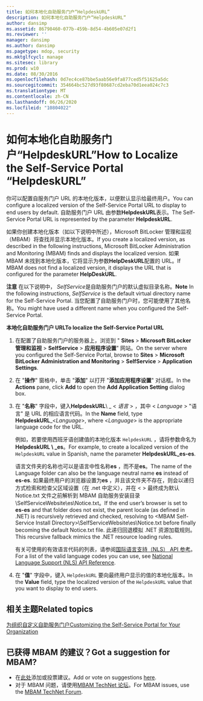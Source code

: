```yaml
---
title: 如何本地化自助服务门户“HelpdeskURL”
description: 如何本地化自助服务门户“HelpdeskURL”
author: dansimp
ms.assetid: 86798460-077b-459b-8d54-4b605e07d2f1
ms.reviewer: ''
manager: dansimp
ms.author: dansimp
ms.pagetype: mdop, security
ms.mktglfcycl: manage
ms.sitesec: library
ms.prod: w10
ms.date: 08/30/2016
ms.openlocfilehash: 0d7ec4ce87bbe5aab56e9fa877ced5f51625a5dc
ms.sourcegitcommit: 354664bc527d93f80687cd2eba70d1eea024c7c3
ms.translationtype: MT
ms.contentlocale: zh-CN
ms.lasthandoff: 06/26/2020
ms.locfileid: "10804022"
---
```

# <span data-ttu-id="d082f-103">如何本地化自助服务门户“HelpdeskURL”</span><span class="sxs-lookup"><span data-stu-id="d082f-103">How to Localize the Self-Service Portal “HelpdeskURL”</span></span>


<span data-ttu-id="d082f-104">你可以配置自服务门户 URL 的本地化版本，以便默认显示给最终用户。</span><span class="sxs-lookup"><span data-stu-id="d082f-104">You can configure a localized version of the Self-Service Portal URL to display to end users by default.</span></span> <span data-ttu-id="d082f-105">自助服务门户 URL 由参数**HelpdeskURL**表示。</span><span class="sxs-lookup"><span data-stu-id="d082f-105">The Self-Service Portal URL is represented by the parameter **HelpdeskURL**.</span></span>

<span data-ttu-id="d082f-106">如果你创建本地化版本（如以下说明中所述），Microsoft BitLocker 管理和监视（MBAM）将查找并显示本地化版本。</span><span class="sxs-lookup"><span data-stu-id="d082f-106">If you create a localized version, as described in the following instructions, Microsoft BitLocker Administration and Monitoring (MBAM) finds and displays the localized version.</span></span> <span data-ttu-id="d082f-107">如果 MBAM 未找到本地化版本，它将显示为参数**HelpDeskURL**配置的 URL。</span><span class="sxs-lookup"><span data-stu-id="d082f-107">If MBAM does not find a localized version, it displays the URL that is configured for the parameter **HelpDeskURL**.</span></span>

<span data-ttu-id="d082f-108">**注意** 在以下说明中， *SelfService*是自助服务门户的默认虚拟目录名称。</span><span class="sxs-lookup"><span data-stu-id="d082f-108">**Note** In the following instructions, *SelfService* is the default virtual directory name for the Self-Service Portal.</span></span> <span data-ttu-id="d082f-109">当您配置了自助服务门户时，您可能使用了其他名称。</span><span class="sxs-lookup"><span data-stu-id="d082f-109">You might have used a different name when you configured the Self-Service Portal.</span></span>

 

**<span data-ttu-id="d082f-110">本地化自助服务门户 URL</span><span class="sxs-lookup"><span data-stu-id="d082f-110">To localize the Self-Service Portal URL</span></span>**

1.  <span data-ttu-id="d082f-111">在配置了自助服务门户的服务器上，浏览到 " **Sites** &gt; **Microsoft BitLocker 管理和监视** &gt; **SelfService** &gt; **应用程序设置**" 网站。</span><span class="sxs-lookup"><span data-stu-id="d082f-111">On the server where you configured the Self-Service Portal, browse to **Sites** &gt; **Microsoft BitLocker Administration and Monitoring** &gt; **SelfService** &gt; **Application Settings**.</span></span>

2.  <span data-ttu-id="d082f-112">在 "**操作**" 窗格中，单击 "**添加**" 以打开 "**添加应用程序设置**" 对话框。</span><span class="sxs-lookup"><span data-stu-id="d082f-112">In the **Actions** pane, click **Add** to open the **Add Application Setting** dialog box.</span></span>

3.  <span data-ttu-id="d082f-113">在 "**名称**" 字段中，键入**HelpdeskURL**\ _ &lt; *语言* &gt; ，其中 &lt; *Language* &gt; "语言" 是 URL 的相应语言代码。</span><span class="sxs-lookup"><span data-stu-id="d082f-113">In the **Name** field, type **HelpdeskURL**\_&lt;*Language*&gt;, where &lt;*Language*&gt; is the appropriate language code for the URL.</span></span>

    <span data-ttu-id="d082f-114">例如，若要使用西班牙语创建值的本地化版本 `HelpdeskURL` ，请将参数命名为**HelpdeskURL \ _es**。</span><span class="sxs-lookup"><span data-stu-id="d082f-114">For example, to create a localized version of the `HelpdeskURL` value in Spanish, name the parameter **HelpdeskURL\_es-es**.</span></span>

    <span data-ttu-id="d082f-115">语言文件夹的名称也可以是语言中性名称**es** ，而不是**es**。</span><span class="sxs-lookup"><span data-stu-id="d082f-115">The name of the Language folder can also be the language neutral name **es** instead of **es-es**.</span></span> <span data-ttu-id="d082f-116">如果最终用户的浏览器设置为**es** ，并且该文件夹不存在，则会以递归方式检索和检查父区域设置（在 .net 中定义），并在 &lt; &gt; 最终成为默认 Notice.txt 文件之前解析到 MBAM 自助服务安装目录\\SelfServiceWebsite\\es\\Notice.txt。</span><span class="sxs-lookup"><span data-stu-id="d082f-116">If the end user’s browser is set to **es-es** and that folder does not exist, the parent locale (as defined in .NET) is recursively retrieved and checked, resolving to &lt;MBAM Self-Service Install Directory&gt;\\SelfServiceWebsite\\es\\Notice.txt before finally becoming the default Notice.txt file.</span></span> <span data-ttu-id="d082f-117">此递归回退模拟 .NET 资源加载规则。</span><span class="sxs-lookup"><span data-stu-id="d082f-117">This recursive fallback mimics the .NET resource loading rules.</span></span>

    <span data-ttu-id="d082f-118">有关可使用的有效语言代码的列表，请参阅[国际语言支持（NLS） API 参考](https://go.microsoft.com/fwlink/?LinkId=317947)。</span><span class="sxs-lookup"><span data-stu-id="d082f-118">For a list of the valid language codes you can use, see [National Language Support (NLS) API Reference](https://go.microsoft.com/fwlink/?LinkId=317947).</span></span>

4.  <span data-ttu-id="d082f-119">在 "**值**" 字段中，键入 `HelpdeskURL` 要向最终用户显示的值的本地化版本。</span><span class="sxs-lookup"><span data-stu-id="d082f-119">In the **Value** field, type the localized version of the `HelpdeskURL` value that you want to display to end users.</span></span>



## <span data-ttu-id="d082f-120">相关主题</span><span class="sxs-lookup"><span data-stu-id="d082f-120">Related topics</span></span>


[<span data-ttu-id="d082f-121">为组织自定义自助服务门户</span><span class="sxs-lookup"><span data-stu-id="d082f-121">Customizing the Self-Service Portal for Your Organization</span></span>](customizing-the-self-service-portal-for-your-organization.md)

 

 
## <span data-ttu-id="d082f-122">已获得 MBAM 的建议？</span><span class="sxs-lookup"><span data-stu-id="d082f-122">Got a suggestion for MBAM?</span></span>
- <span data-ttu-id="d082f-123">在[此处](http://mbam.uservoice.com/forums/268571-microsoft-bitlocker-administration-and-monitoring)添加或投票建议。</span><span class="sxs-lookup"><span data-stu-id="d082f-123">Add or vote on suggestions [here](http://mbam.uservoice.com/forums/268571-microsoft-bitlocker-administration-and-monitoring).</span></span> 
- <span data-ttu-id="d082f-124">对于 MBAM 问题，请使用[MBAM TechNet 论坛](https://social.technet.microsoft.com/Forums/home?forum=mdopmbam)。</span><span class="sxs-lookup"><span data-stu-id="d082f-124">For MBAM issues, use the [MBAM TechNet Forum](https://social.technet.microsoft.com/Forums/home?forum=mdopmbam).</span></span>




